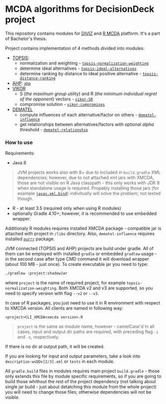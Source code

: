 # MCDA algorithms for DecisionDeck project

This repository contains modules for [DIVIZ](https://www.diviz.org/) and [R MCDA](https://www.decision-deck.org/r/) platform.
It's a part of Bachelor's thesis.
 
 Project contains implementation of 4 methods divided into modules:
 - [TOPSIS](https://en.wikipedia.org/wiki/TOPSIS):
   - normalization and weighting - [`topsis-normalization-weighting`](https://github.com/Azbesciak/DecisionDeck/tree/master/topsis-normalization-weighting)
   - determine ideal alternatives - [`topsis-ideal-alternatives`](https://github.com/Azbesciak/DecisionDeck/tree/master/topsis-ideal-alternatives)
   - determine ranking by distance to ideal positive alternative - [`topsis-distance-ranking`](https://github.com/Azbesciak/DecisionDeck/tree/master/topsis-distance-ranking)
 - [AHP](https://en.wikipedia.org/wiki/Analytic_hierarchy_process): [`ahp`](https://github.com/Azbesciak/DecisionDeck/tree/master/ahp)
 - [VIKOR](https://en.wikipedia.org/wiki/VIKOR_method)
   - S (*the maximum group utility*) and  R (*the minimum individual regret of the opponent*) vectors - [`vikor-SR`](https://github.com/Azbesciak/DecisionDeck/tree/master/vikor-SR)
   - compromise solution - [`vikor-compromises`](https://github.com/Azbesciak/DecisionDeck/tree/master/vikor-SR)
 - [DEMATEL](https://www.hindawi.com/journals/mpe/2018/3696457/)
   - compute influences of each alternative/factor on others - [`dematel-influence`](https://github.com/Azbesciak/DecisionDeck/tree/master/dematel-influence)
   - get relationships between alternatives/factors with optional *alpha* threshold - [`dematel-relationship`](https://github.com/Azbesciak/DecisionDeck/tree/master/dematel-relationship)
   
### How to use
Requirements:
- Java 8 
> JVM projects works also with 8+ due to included in `build.gradle` XML dependencies; however, due to not attached xml jars with XMCDA, those are not visible on R Java classpath - this only works with JDK 8 when standalone usage is required. Propably installing those jars (for example [`javax.xml.bind`](https://mvnrepository.com/artifact/javax.xml.bind/jaxb-api/2.4.0-b180830.0359)) indivitually will solve the problem; not tested though.
- R - at least 3.5 (required only when using R modules)
- optionally Gradle 4.10+; however, it is recommended to use embedded wrapper.

Additionaly R modules requires installed XMCDA package - compatible jar is attached with project in `/libs` directory.
Also, `dematel-influence` requires installed [`purrr`](https://purrr.tidyverse.org/) package.

 JVM connected (TOPSIS and AHP) projects are build under gradle. All of them can be employed with installed `gradle` or embedded `gradlew` usage - in the second case after type CMD command it will download wrapper (about 100 MB - just once).
 To create executable jar you need to type:
 ```cmd
 ./gradlew :project:shadowJar
```
where `project` is the name of required project, for example `topsis-normalization-weighting`.
Both XMCDA v2 and v3 are supported, so you need to specify version with flag `--v2` or `--v3`.


In case of R packages, you just need to use it in R environment with respect to XMCDA version. All clients are named in following way:
```
<project>CLI_XMCDA<xmcda version>.R
```
> `project` is the same as module name, however - camelCase'd 
In all cases, input and output dir paths are required, with preceding flag `-i` and `-o`, respectively.

If there is no dir at output path, it will be created.

If you are looking for input and output parameters, take a look into `description-wsDDv[2/3].xml` or `tests` in each module.

All `gradle.build` files in modules requires main project `build.gradle` - those only extends this file by module specific requirements, so if you are going to build those whithout the rest of the project dependency (not talking about single jar build - just about detatching this module from the whole project) you will need to change those files; otherwise dependencies will not be visible.
